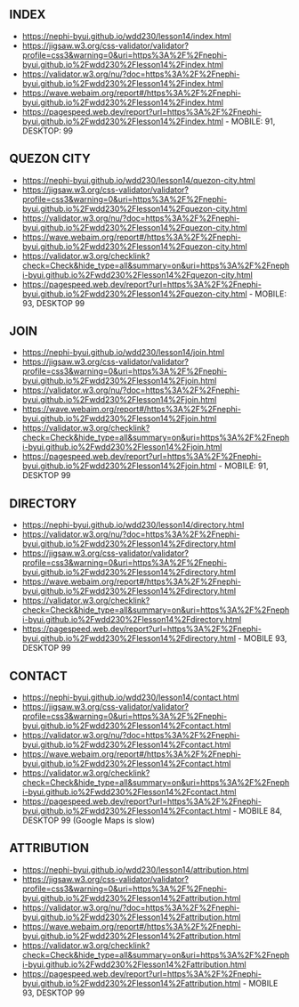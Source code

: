 ## INDEX
* https://nephi-byui.github.io/wdd230/lesson14/index.html
* https://jigsaw.w3.org/css-validator/validator?profile=css3&warning=0&uri=https%3A%2F%2Fnephi-byui.github.io%2Fwdd230%2Flesson14%2Findex.html
* https://validator.w3.org/nu/?doc=https%3A%2F%2Fnephi-byui.github.io%2Fwdd230%2Flesson14%2Findex.html
* https://wave.webaim.org/report#/https%3A%2F%2Fnephi-byui.github.io%2Fwdd230%2Flesson14%2Findex.html
* https://pagespeed.web.dev/report?url=https%3A%2F%2Fnephi-byui.github.io%2Fwdd230%2Flesson14%2Findex.html - MOBILE: 91, DESKTOP: 99

## QUEZON CITY
* https://nephi-byui.github.io/wdd230/lesson14/quezon-city.html
* https://jigsaw.w3.org/css-validator/validator?profile=css3&warning=0&uri=https%3A%2F%2Fnephi-byui.github.io%2Fwdd230%2Flesson14%2Fquezon-city.html
* https://validator.w3.org/nu/?doc=https%3A%2F%2Fnephi-byui.github.io%2Fwdd230%2Flesson14%2Fquezon-city.html
* https://wave.webaim.org/report#/https%3A%2F%2Fnephi-byui.github.io%2Fwdd230%2Flesson14%2Fquezon-city.html
* https://validator.w3.org/checklink?check=Check&hide_type=all&summary=on&uri=https%3A%2F%2Fnephi-byui.github.io%2Fwdd230%2Flesson14%2Fquezon-city.html
* https://pagespeed.web.dev/report?url=https%3A%2F%2Fnephi-byui.github.io%2Fwdd230%2Flesson14%2Fquezon-city.html - MOBILE: 93, DESKTOP 99

## JOIN
* https://nephi-byui.github.io/wdd230/lesson14/join.html
* https://jigsaw.w3.org/css-validator/validator?profile=css3&warning=0&uri=https%3A%2F%2Fnephi-byui.github.io%2Fwdd230%2Flesson14%2Fjoin.html
* https://validator.w3.org/nu/?doc=https%3A%2F%2Fnephi-byui.github.io%2Fwdd230%2Flesson14%2Fjoin.html
* https://wave.webaim.org/report#/https%3A%2F%2Fnephi-byui.github.io%2Fwdd230%2Flesson14%2Fjoin.html
* https://validator.w3.org/checklink?check=Check&hide_type=all&summary=on&uri=https%3A%2F%2Fnephi-byui.github.io%2Fwdd230%2Flesson14%2Fjoin.html
* https://pagespeed.web.dev/report?url=https%3A%2F%2Fnephi-byui.github.io%2Fwdd230%2Flesson14%2Fjoin.html - MOBILE: 91, DESKTOP 99

## DIRECTORY
* https://nephi-byui.github.io/wdd230/lesson14/directory.html
* https://validator.w3.org/nu/?doc=https%3A%2F%2Fnephi-byui.github.io%2Fwdd230%2Flesson14%2Fdirectory.html
* https://jigsaw.w3.org/css-validator/validator?profile=css3&warning=0&uri=https%3A%2F%2Fnephi-byui.github.io%2Fwdd230%2Flesson14%2Fdirectory.html
* https://wave.webaim.org/report#/https%3A%2F%2Fnephi-byui.github.io%2Fwdd230%2Flesson14%2Fdirectory.html
* https://validator.w3.org/checklink?check=Check&hide_type=all&summary=on&uri=https%3A%2F%2Fnephi-byui.github.io%2Fwdd230%2Flesson14%2Fdirectory.html
* https://pagespeed.web.dev/report?url=https%3A%2F%2Fnephi-byui.github.io%2Fwdd230%2Flesson14%2Fdirectory.html - MOBILE 93, DESKTOP 99

## CONTACT
* https://nephi-byui.github.io/wdd230/lesson14/contact.html
* https://jigsaw.w3.org/css-validator/validator?profile=css3&warning=0&uri=https%3A%2F%2Fnephi-byui.github.io%2Fwdd230%2Flesson14%2Fcontact.html
* https://validator.w3.org/nu/?doc=https%3A%2F%2Fnephi-byui.github.io%2Fwdd230%2Flesson14%2Fcontact.html
* https://wave.webaim.org/report#/https%3A%2F%2Fnephi-byui.github.io%2Fwdd230%2Flesson14%2Fcontact.html
* https://validator.w3.org/checklink?check=Check&hide_type=all&summary=on&uri=https%3A%2F%2Fnephi-byui.github.io%2Fwdd230%2Flesson14%2Fcontact.html
* https://pagespeed.web.dev/report?url=https%3A%2F%2Fnephi-byui.github.io%2Fwdd230%2Flesson14%2Fcontact.html - MOBILE 84, DESKTOP 99 (Google Maps is slow)

## ATTRIBUTION
* https://nephi-byui.github.io/wdd230/lesson14/attribution.html
* https://jigsaw.w3.org/css-validator/validator?profile=css3&warning=0&uri=https%3A%2F%2Fnephi-byui.github.io%2Fwdd230%2Flesson14%2Fattribution.html
* https://validator.w3.org/nu/?doc=https%3A%2F%2Fnephi-byui.github.io%2Fwdd230%2Flesson14%2Fattribution.html
* https://wave.webaim.org/report#/https%3A%2F%2Fnephi-byui.github.io%2Fwdd230%2Flesson14%2Fattribution.html
* https://validator.w3.org/checklink?check=Check&hide_type=all&summary=on&uri=https%3A%2F%2Fnephi-byui.github.io%2Fwdd230%2Flesson14%2Fattribution.html
* https://pagespeed.web.dev/report?url=https%3A%2F%2Fnephi-byui.github.io%2Fwdd230%2Flesson14%2Fattribution.html - MOBILE 93, DESKTOP 99